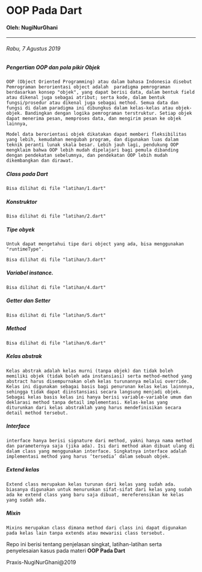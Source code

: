 # OOP Pada Dart
 #### Oleh: NugiNurGhani
___
 ###### Rabu, 7 Agustus 2019

 ##### Pengertian OOP dan pola pikir Objek
 
    OOP (Object Oriented Programming) atau dalam bahasa Indonesia disebut Pemrograman berorientasi object adalah  paradigma pemrograman berdasarkan konsep "objek", yang dapat berisi data, dalam bentuk field atau dikenal juga sebagai atribut; serta kode, dalam bentuk fungsi/prosedur atau dikenal juga sebagai method. Semua data dan fungsi di dalam paradigma ini dibungkus dalam kelas-kelas atau objek-objek. Bandingkan dengan logika pemrograman terstruktur. Setiap objek dapat menerima pesan, memproses data, dan mengirim pesan ke objek lainnya,

    Model data berorientasi objek dikatakan dapat memberi fleksibilitas yang lebih, kemudahan mengubah program, dan digunakan luas dalam teknik peranti lunak skala besar. Lebih jauh lagi, pendukung OOP mengklaim bahwa OOP lebih mudah dipelajari bagi pemula dibanding dengan pendekatan sebelumnya, dan pendekatan OOP lebih mudah dikembangkan dan dirawat.

 ##### Class pada Dart
    
    Bisa dilihat di file "latihan/1.dart"

 ##### Konstruktor

    Bisa dilihat di file "latihan/2.dart"

 ##### Tipe obyek

    Untuk dapat mengetahui tipe dari object yang ada, bisa menggunakan "runtimeType".

    Bisa dilihat di file "latihan/3.dart"

 ##### Variabel instance.

    Bisa dilihat di file "latihan/4.dart"

 ##### Getter dan Setter

    Bisa dilihat di file "latihan/5.dart"

 ##### Method

    Bisa dilihat di file "latihan/6.dart"

 ##### Kelas abstrak

    Kelas abstrak adalah kelas murni (tanpa objek) dan tidak boleh memiliki objek (tidak boleh ada instansiasi) serta method-method yang abstract harus disempurnakan oleh kelas turunannya melalui override.
    Kelas ini digunakan sebagai basis bagi penurunan kelas kelas lainnnya, sehingga tidak dapat diinstansiasi secara langsung menjadi objek. Sebagai kelas basis kelas ini hanya berisi variable-variable umum dan deklarasi method tanpa detail implementasi. Kelas-kelas yang diturunkan dari kelas abstraklah yang harus mendefinisikan secara detail method tersebut.

 ##### Interface

    interface hanya berisi signature dari method, yakni hanya nama method dan parameternya saja (jika ada). Isi dari method akan dibuat ulang di dalam class yang menggunakan interface. Singkatnya interface adalah implementasi method yang harus ‘tersedia’ dalam sebuah objek.

 ##### Extend kelas
    
    Extend class merupakan kelas turunan dari kelas yang sudah ada. biasanya digunakan untuk menurunkan sifat-sifat dari kelas yang sudah ada ke extend class yang baru saja dibuat, mereferensikan ke kelas yang sudah ada.

 ##### Mixin 

    Mixins merupakan class dimana method dari class ini dapat digunakan pada kelas lain tanpa extends atau mewarisi class tersebut.

 Repo ini berisi tentang penjelasan singkat, latihan-latihan serta penyelesaian kasus pada materi **OOP Pada Dart**

 Praxis-NugiNurGhani@2019